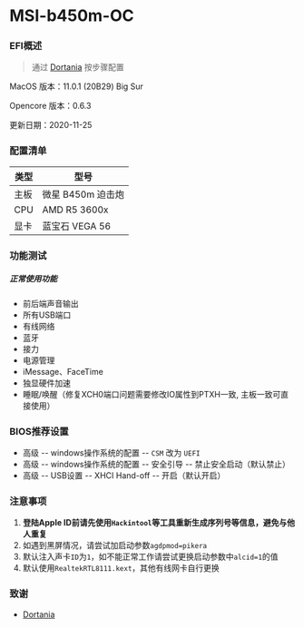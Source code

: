 # MSI-b450m-OC
### EFI概述

> 通过 [Dortania](https://dortania.github.io/OpenCore-Desktop-Guide/AMD/zen.html) 按步骤配置
>

MacOS 版本：11.0.1 (20B29) Big Sur

Opencore 版本：0.6.3

更新日期：2020-11-25



### 配置清单

| 类型 | 型号              |
| ---- | ----------------- |
| 主板 | 微星 B450m 迫击炮 |
| CPU  | AMD R5 3600x      |
| 显卡 | 蓝宝石 VEGA 56    |



### 功能测试

##### 正常使用功能

* 前后端声音输出
* 所有USB端口
* 有线网络
* 蓝牙
* 接力
* 电源管理
* iMessage、FaceTime
* 独显硬件加速
* 睡眠/唤醒（修复XCH0端口问题需要修改IO属性到PTXH一致, 主板一致可直接使用）



### BIOS推荐设置

* 高级 -- windows操作系统的配置 -- `CSM` 改为 `UEFI`
* 高级 -- windows操作系统的配置 -- 安全引导 -- 禁止安全启动（默认禁止）
* 高级 -- USB设置 -- XHCI Hand-off -- 开启（默认开启）



### 注意事项

1. **登陆Apple ID前请先使用`Hackintool`等工具重新生成序列号等信息，避免与他人重复**
2. 如遇到黑屏情况，请尝试加启动参数`agdpmod=pikera`
3. 默认注入声卡`ID`为`1`，如不能正常工作请尝试更换启动参数中`alcid=1`的值
4. 默认使用`RealtekRTL8111.kext`，其他有线网卡自行更换


### 致谢

* [Dortania](https://dortania.github.io/OpenCore-Desktop-Guide/AMD/zen.html)
